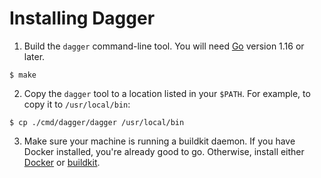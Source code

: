 # Installing Dagger

1. Build the `dagger` command-line tool. You will need [Go](https://golang.org) version 1.16 or later.

```
$ make
```

2. Copy the `dagger` tool to a location listed in your `$PATH`. For example, to copy it to `/usr/local/bin`:

```
$ cp ./cmd/dagger/dagger /usr/local/bin
```

3. Make sure your machine is running a buildkit daemon. If you have Docker installed, you're already good to go.
Otherwise, install either [Docker](https://www.docker.com/products/docker-desktop) or [buildkit](https://github.com/moby/buildkit#quick-start).

